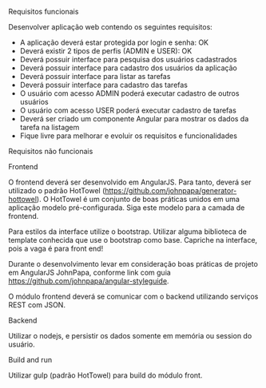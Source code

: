 Requisitos funcionais

Desenvolver aplicação web contendo os seguintes requisitos:
  - A aplicação deverá estar protegida por login e senha: OK
  - Deverá existir 2 tipos de perfis (ADMIN e USER): OK
  - Deverá possuir interface para pesquisa dos usuários cadastrados
  - Deverá possuir interface para cadastro dos usuários da aplicação
  - Deverá possuir interface para listar as tarefas
  - Deverá possuir interface para cadastro das tarefas
  - O usuário com acesso ADMIN poderá executar cadastro de outros usuários
  - O usuário com acesso USER poderá executar cadastro de tarefas
  - Deverá ser criado um componente Angular para mostrar os dados da tarefa na listagem
  - Fique livre para melhorar e evoluir os requisitos e funcionalidades


Requisitos não funcionais

Frontend

O frontend deverá ser desenvolvido em AngularJS. Para tanto, deverá ser utilizado o padrão HotTowel (https://github.com/johnpapa/generator-hottowel).
O HotTowel é um conjunto de boas práticas unidos em uma aplicação modelo pré-configurada. Siga este modelo para a camada de frontend.

Para estilos da interface utilize o bootstrap. Utilizar alguma biblioteca de template conhecida que use o bootstrap como base. Capriche na interface,
pois a vaga é para front end!

Durante o desenvolvimento levar em consideração boas práticas de projeto em AngularJS JohnPapa, conforme link com guia https://github.com/johnpapa/angular-styleguide.

O módulo frontend deverá se comunicar com o backend utilizando serviços REST com JSON.


Backend

Utilizar o nodejs, e persistir os dados somente em memória ou session do usuário.

Build and run

Utilizar gulp (padrão HotTowel) para build do módulo front.